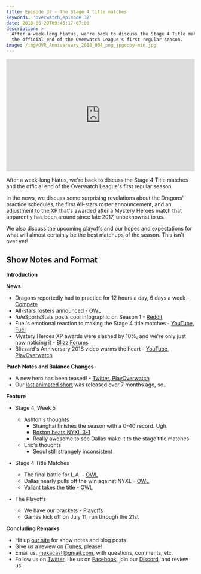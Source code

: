 ```yaml
---
title: Episode 32 - The Stage 4 title matches
keywords: 'overwatch,episode 32'
date: 2018-06-29T09:45:17-07:00
description: >-
  After a week-long hiatus, we're back to discuss the Stage 4 Title matches and
  the official end of the Overwatch League's first regular season.
image: /img/OVR_Anniversary_2018_004_png_jpgcopy-min.jpg
---
```

<iframe width="100%" height="300" scrolling="no" frameborder="no" allow="autoplay" src="https://w.soundcloud.com/player/?url=https%3A//api.soundcloud.com/tracks/465223998&color=%238992b9&auto_play=false&hide_related=false&show_comments=true&show_user=true&show_reposts=false&show_teaser=true&visual=true"></iframe>

After a week-long hiatus, we're back to discuss the Stage 4 Title matches and the official end of the Overwatch League's first regular season.

In the news, we discuss some surprising revelations about the Dragons' practice schedules, the first All-stars roster announcement, and an adjustment to the XP that's awarded after a Mystery Heroes match that apparently has been around since late 2017, unbeknownst to us.

We also discuss the upcoming playoffs and our hopes and expectations for what will almost certainly be the best matchups of the season. This isn't over yet!

## Show Notes and Format

**Introduction**

**News**

 *  Dragons reportedly had to practice for 12 hours a day, 6 days a week - [Compete](https://compete.kotaku.com/overwatch-league-team-completes-glorious-0-40-season-i-1826904605)
 *  All-stars rosters announced - [OWL](https://overwatchleague.com/en-us/news/21901474/meet-the-all-star-starting-rosters)
 *  /u/eSportsStats posts cool infographic on Season 1 - [Reddit](https://www.reddit.com/r/Competitiveoverwatch/comments/8sihe4/comparison_of_all_stages_overwatch_league_season_1/)
 *  Fuel's emotional reaction to making the Stage 4 title matches - [YouTube, Fuel](https://www.youtube.com/watch?v=7dslzIphoTI&feature=youtu.be)
 *  Mystery Heroes XP awards were slashed by 10%, and we're only just now noticing it - [Blizz Forums](https://us.battle.net/forums/en/overwatch/topic/20759198807)
 *  Blizzard's Anniversary 2018 video warms the heart - [YouTube, PlayOverwatch](https://www.youtube.com/watch?v=bE4UZa2fGCE)


**Patch Notes and Balance Changes**

 *   A new hero has been teased! - [Twitter, PlayOverwatch](https://twitter.com/PlayOverwatch/status/1009858492994236416?s=19)
   *  Our [last animated short](https://www.youtube.com/watch?v=sQfk5HykiEk&list=PLAYFVhxsaqDuOh4Ic5mRu5CiZVKCMVv66) was released over 7 months ago, so...


**Feature**

 * Stage 4, Week 5
   * Ashton's thoughts
     *  Shanghai finishes the season with a 0-40 record. Ugh.
     *  [Boston beats NYXL 3-1](https://overwatchleague.com/en-us/match/10626)
     *  Really awesome to see Dallas make it to the stage title matches
   * Eric's thoughts
     * Seoul still strangely inconsistent
     
 * Stage 4 Title Matches
   *  The final battle for L.A. - [OWL](https://overwatchleague.com/en-us/match/10546)
   *  Dallas nearly pulls off the win against NYXL - [OWL](https://overwatchleague.com/en-us/match/10547)
   *  Valiant takes the title - [OWL](https://overwatchleague.com/en-us/match/10548)

 * The Playoffs
   *  We have our brackets - [Playoffs](https://overwatchleague.com/en-us/playoffs/brackets)
   *  Games kick off on July 11, run through the 21st


**Concluding Remarks**

 *  Hit up [our site](https://www.mekacast.com) for show notes and blog posts
 *  Give us a review on [iTunes](https://itunes.apple.com/us/podcast/mekacast-overwatch-esports-podcast/id1304572195?mt=2), please!
 *  Email us, <mekacast@gmail.com>, with questions, comments, etc.
 *  Follow us on [Twitter](https://twitter.com/MEKAcast), like us on [Facebook](https://www.facebook.com/mekacast/), join our [Discord](https://discord.gg/VFG9Cug), and review us
